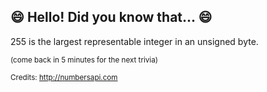 ## :smile: Hello! Did you know that... :smile:
255 is the largest representable integer in an unsigned byte.

<sup>(come back in 5 minutes for the next trivia)</sup>


<sup>Credits: http://numbersapi.com</sup>
